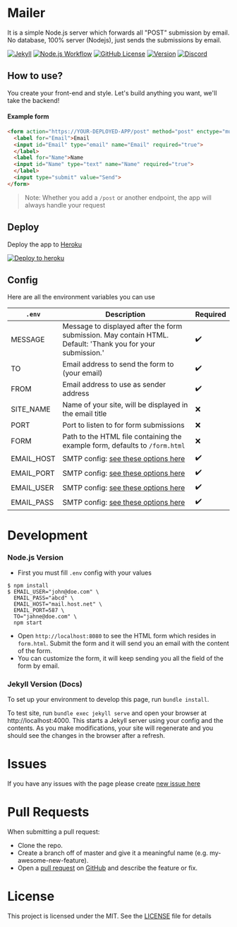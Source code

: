 # Mailer
It is a simple Node.js server which forwards all "POST" submission by email. No database, 100% server (Nodejs), just sends the submissions by email.

[![Jekyll](https://github.com/IgorKowalczyk/mailer/workflows/Jekyll/badge.svg)](https://igorkowalczyk.github.io/mailer)
[![Node.js Workflow](https://github.com/igorkowalczyk/mailer/workflows/Node.js/badge.svg)](https://igorkowalczyk.github.io/mailer)
[![GitHub License](https://img.shields.io/github/license/igorkowalczyk/mailer?color=%2334D058&logo=github&logoColor=959DA5&labelColor=24292E)](https://igorkowalczyk.github.io/mailer)
[![Version](https://img.shields.io/github/package-json/v/igorkowalczyk/mailer?color=%2334D058&logo=github&logoColor=959DA5&labelColor=24292E)](https://github.com/igorkowalczyk/mailer/releases)
[![Discord](https://img.shields.io/discord/666599184844980224?color=%2334D058&logo=discord&logoColor=7289da&labelColor=24292E)](https://igorkowalczyk.github.io/majobot/server)

## How to use?
You create your front-end and style. Let's build anything you want, we'll take the backend!

#### Example form
```html
<form action="https://YOUR-DEPLOYED-APP/post" method="post" enctype="multipart/form-data">
  <label for="Email">Email
  <input id="Email" type="email" name="Email" required="true">
  </label>
  <label for="Name">Name
  <input id="Name" type="text" name="Name" required="true">
  </label>
  <input type="submit" value="Send">
</form>
```
> Note: Whether you add a `/post` or another endpoint, the app will always handle your request

## Deploy
Deploy the app to [Heroku](https://heroku.com)

[![Deploy to heroku](https://www.herokucdn.com/deploy/button.png)](https://heroku.com/deploy?template=https://github.com/igorkowalczyk/mailer/tree/master)

## Config
Here are all the environment variables you can use

| `.env` | Description | Required |
|---|---|---|
| MESSAGE | Message to displayed after the form submission. May contain HTML. Default: 'Thank you for your submission.' | :heavy_check_mark: |
| TO | Email address to send the form to (your email) | :heavy_check_mark: |
| FROM | Email address to use as sender address | :heavy_check_mark: |
| SITE_NAME | Name of your site, will be displayed in the email title | :x: |
| PORT | Port to listen to for form submissions | :x: |
| FORM | Path to the HTML file containing the example form, defaults to `/form.html` | :x: |
| EMAIL_HOST | SMTP config: [see these options here](https://nodemailer.com/smtp/) | :heavy_check_mark: |
| EMAIL_PORT | SMTP config: [see these options here](https://nodemailer.com/smtp/) | :heavy_check_mark: |
| EMAIL_USER | SMTP config: [see these options here](https://nodemailer.com/smtp/) | :heavy_check_mark: |
| EMAIL_PASS | SMTP config: [see these options here](https://nodemailer.com/smtp/) | :heavy_check_mark: |


# Development

### Node.js Version
- First you must fill `.env` config with your values
```
$ npm install
$ EMAIL_USER="john@doe.com" \
  EMAIL_PASS="abcd" \
  EMAIL_HOST="mail.host.net" \
  EMAIL_PORT=587 \
  TO="jahne@doe.com" \
  npm start
```
- Open `http://localhost:8080` to see the HTML form which resides in `form.html`. Submit the form and it will send you an email with the content of the form.
- You can customize the form, it will keep sending you all the field of the form by email.

### Jekyll Version (Docs)
To set up your environment to develop this page, run `bundle install`.

To test site, run `bundle exec jekyll serve` and open your browser at http://localhost:4000. This starts a Jekyll server using your config and the contents. As you make modifications, your site will regenerate and you should see the changes in the browser after a refresh.

# Issues
If you have any issues with the page please create [new issue here](https://github.com/igorkowalczyk/mailer/issues)

# Pull Requests
When submitting a pull request:

- Clone the repo.
- Create a branch off of master and give it a meaningful name (e.g. my-awesome-new-feature).
- Open a [pull request](https://github.com/igorkowalczyk/mailer/pulls) on [GitHub](https://github.com) and describe the feature or fix.

# License
This project is licensed under the MIT. See the [LICENSE](https://github.com/igorkowalczyk/mailer/blob/master/license.md) file for details
